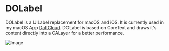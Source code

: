 # DOLabel
DOLabel is a UILabel replacement for macOS and iOS. It is currently used in my macOS App [DaftCloud](https://itunes.apple.com/us/app/daftcloud/id1320450034?mt=12).
DOLabel is based on CoreText and draws it's content directly into a CALayer for a better performance.

![Image](http://droplr.obrhoff.de/y8FCi4+)
